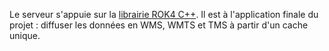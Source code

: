 Le serveur s'appuie sur la [librairie ROK4 C++](https://rok4.github.io/core-cpp/). Il est à l'application finale du projet : diffuser les données en WMS, WMTS et TMS à partir d'un cache unique.
